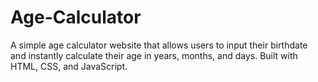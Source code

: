 # Age-Calculator
A simple age calculator website that allows users to input their birthdate and instantly calculate their age in years, months, and days. Built with HTML, CSS, and JavaScript.
